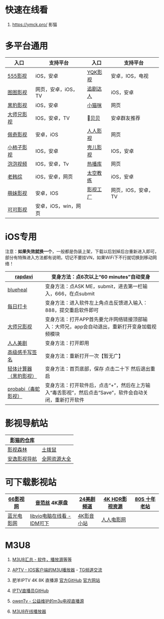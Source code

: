 # 快速在线看

1. https://ymck.pro/ 影猫

# 多平台通用

| **入口**                             | **支持平台**         | **入口**                                        | **支持平台**        |
| ------------------------------------ | -------------------- | ----------------------------------------------- | ------------------- |
| [555影视](https://555kan.net/)       | iOS，安卓            | [YQK影视](https://yqk10.app/)                   | 安卓，IOS，电视     |
| [图图影视](https://tt58.tv/)         | 网页，安卓，iOS，TV  | [追剧达人](https://zjdr.cf/)                    | iOS，安卓           |
| [黑豹影视](http://heib.cc/)          | iOS，安卓            | [小猫咪](http://xmaomi.top/)                    | 网页                |
| [大师兄影视](https://dsxys.pro/app/) | IOS，安卓，TV        | 🤖[贝贝](https://aming.lanzouf.com/iVrKe0ug0e6h) | 安卓群友推荐        |
| [佩奇影视](http://peiqi.tv/)         | 安卓，iOS            | [人人影视](https://www.renren.pro/)             | 网页                |
| [小柿子影视](https://xszys.com/)     | IOS，安卓            | [壳儿影视](https://keer.app/)                   | IOS，安卓           |
| [泡泡视频](https://www.ppsp.pro)     | IOS，安卓，Tv        | [热播库](https://www.reboku.com/)               | 网页                |
| [老韩综](http://app.hanjulao.com/)   | iOS，安卓，网页      | [太空教练](https://www.tkapp.vip)               | iOS，安卓           |
| [萌妹影视](https://www.dmmd.tv/)     | 安卓，IOS            | [影视工厂](https://www.ysgcapp.com/)            | 网页，IOS，安卓，TV |
| [可可影视](https://kk.xgdsu.cn/#app) | 安卓，iOS，win，网页 |                                                 |                     |

# iOS专用

注意：**如果失效就换一个**，一般都是伪装上架，下载以后划掉后台重新进入即可，部分有特殊进入方法都有说明，切记不要挂VN，如果WiFi下不行就切换到移动网络！

| [rapdavi](https://apps.apple.com/cn/app/rapdavi/id6475718552) | 变身方法：点6次以上“60 minutes”自动变身                      |
| ------------------------------------------------------------ | ------------------------------------------------------------ |
| [blueheal](https://apps.apple.com/cn/app/blueheal/id6475076145) | 变身方法：点ASK ME，submit，进去第一栏输入，666，在点submit  |
| [每日打卡](https://apps.apple.com/cn/app/id6448424719)       | 变身方法：进入软件左上角点击反馈进入输入：888，提交重启软件即可 |
| [大师兄影视](https://apps.apple.com/cn/app/quickmas/id6474117759) | 变身方法：打开APP首先要允许网络链接顶部输入：大师兄，app会自动退出，重新打开变身加载视频模块 |
| [人人美剧](https://apps.apple.com/cn/app/id1519019397)       | 变身方法：打开即用                                           |
| [高级感手写签名](https://apps.apple.com/cn/app/id6450496613) | 变身方法：重新打开一次【暂无广】                             |
| [轻体计算器（黑豹影视）](https://apps.apple.com/cn/app/id6473276514) | 变身方法：首页底部，保存 点击二十下 然后退出重启             |
| [probabi（毒蛇影视）](https://apps.apple.com/cn/app/probabi/id6474487567) | 变身方法：打开软件后，点击“+”，然后在上方输入“毒舌影视”，然后点击“Save”，软件会自动关闭，重新打开软件 |

# 影视导航站

| [影猫的仓库](https://ymck.me/)   |                                                              |
| -------------------------------- | ------------------------------------------------------------ |
| [影视森林](https://www.549.tv/)  | [土拨鼠](https://www.tbsdy.com/)                             |
| [安逸影视导航](https://anee.cc/) | [全网资源大全](https://yl158.wss.cc/article/detail/a0eenyliikj) |

# 可下载影视站

| [66影视网](https://www.66yingshi.com/)   | [音范丝](https://www.yinfans.me/) 4K原盘             | [24美剧频道](https://24pindao.tv/) | [4K HDR影视资源](https://www.4khdr.cn/)         | [80S 十年老站](https://y80s.tv/movie/search/) |
| ---------------------------------------- | ---------------------------------------------------- | ---------------------------------- | ----------------------------------------------- | --------------------------------------------- |
| [蓝光电影网](http://www.languangdy.com/) | [libvio电脑在线看 - IDM可下](https://www.libvio.me/) | [4K影音小站](https://4kysxz.top/)  | [人人电影网](https://www.rrdynb.com/index.html) |                                               |

# M3U8

1. [M3U8汇总 - 软件，播放源等等](https://github.com/imDazui/Tvlist-awesome-m3u-m3u8)

2. [APTV - IOS客户端的M3U播放器](https://apps.apple.com/cn/app/aptv/id1630403500) - [TG频道交流](https://t.me/AptvPlayer)

3. 肥羊IPTV 4K 8K 直播源 [官方GitHub](https://github.com/youshandefeiyang/IPTV) [官方网站](https://zb.v1.mk/)

4. [IPTV直播员GitHub](https://github.com/fanmingming/live)

5. [owenTv - 公益维护的m3u电视直播源](https://owen2000wy.github.io/)

6. [M3U8在线播放器](https://m3u8-player.com/)
